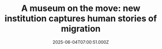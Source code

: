 ---
title: "A museum on the move: new institution captures human stories of migration"
date: 2025-06-04T07:00:51.000Z
category: Human Kindness
externalLink: "https://www.positive.news/society/a-museum-on-the-move-new-institution-captures-human-stories-of-migration/"
image: ""
excerpt: "Migration has become a politically charged topic of late. Those behind Fenix Rotterdam hope to offer a nuanced picture of the ‘timeless and universal’ phenomenon The post A museum on the move: new institution captures human stories of migration appeared first on Positive News.…"
---
